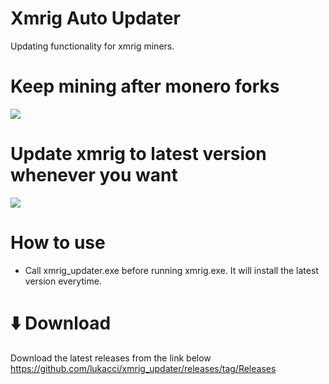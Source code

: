 # Xmrig Auto Updater
Updating functionality for xmrig miners. 

# Keep mining after monero forks
![](https://i.ibb.co/30831C3/monero-fork.png)

# Update xmrig to latest version whenever you want
![](https://d1adoz58a2hhe1.cloudfront.net/wp-content/uploads/sites/20/SP1-blog-1.jpg)

# How to use
* Call xmrig_updater.exe before running xmrig.exe. 
It will install the latest version everytime. 

 # ⬇️ Download
 Download the latest releases from the link below
 https://github.com/lukacci/xmrig_updater/releases/tag/Releases
 
 


